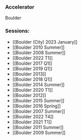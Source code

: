 
### Accelerator
Boulder
 
### Sessions: 
- [[Boulder (City) 2023 January]]
- [[Boulder 2010 Summer]]
- [[Boulder 2008 Summer]]
- [[Boulder 2022 T1]]
- [[Boulder 2017 Q1]]
- [[Boulder 2019 Q1]]
- [[Boulder 2013]]
- [[Boulder 2018 Q1]]
- [[Boulder 2014 Summer]]
- [[Boulder 2020 T1]]
- [[Boulder 2012]]
- [[Boulder 2015 Summer]]
- [[Boulder 2016 Spring]]
- [[Boulder 2007 Summer]]
- [[Boulder 2022 T4]]
- [[Boulder 2021 T1]]
- [[Boulder 2011 Summer]]
- [[Boulder 2009 Summer]]


